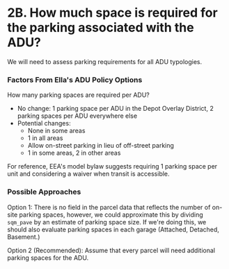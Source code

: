 # 2B. How much space is required for the parking associated with the ADU?

We will need to assess parking requirements for all ADU typologies.&#x20;

### Factors From Ella's ADU Policy Options

How many parking spaces are required per ADU?&#x20;

* No change: 1 parking space per ADU in the Depot Overlay District, 2 parking spaces per ADU everywhere else
* Potential changes: &#x20;
  * None in some areas&#x20;
  * 1 in all areas&#x20;
  * Allow on-street parking in lieu of off-street parking&#x20;
  * 1 in some areas, 2 in other areas&#x20;

For reference, EEA's model bylaw suggests requiring 1 parking space per unit and considering a waiver when transit is accessible.

### Possible Approaches

Option 1: There is no field in the parcel data that reflects the number of on-site parking spaces, however, we could approximate this by dividing `sqm_pave` by an estimate of parking space size. If we're doing this, we should also evaluate parking spaces in each garage (Attached, Detached, Basement.)&#x20;

Option 2 (Recommended): Assume that every parcel will need additional parking spaces for the ADU.
